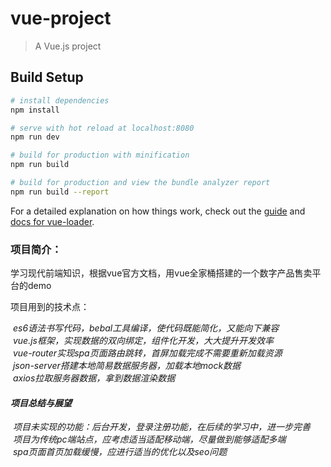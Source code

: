 # vue-project

> A Vue.js project

## Build Setup

``` bash
# install dependencies
npm install

# serve with hot reload at localhost:8080
npm run dev

# build for production with minification
npm run build

# build for production and view the bundle analyzer report
npm run build --report
```

For a detailed explanation on how things work, check out the [guide](http://vuejs-templates.github.io/webpack/) and [docs for vue-loader](http://vuejs.github.io/vue-loader).


<h3>项目简介：<br></h3>
<p>学习现代前端知识，根据vue官方文档，用vue全家桶搭建的一个数字产品售卖平台的demo<br><p>
<p>项目用到的技术点：<br></p>
<i>&nbsp;es6语法书写代码，bebal工具编译，使代码既能简化，又能向下兼容<br><i>
<i>&nbsp;vue.js框架，实现数据的双向绑定，组件化开发，大大提升开发效率<br></i>
<i>&nbsp;vue-router实现spa页面路由跳转，首屏加载完成不需要重新加载资源<br></i>
<i>&nbsp;json-server搭建本地简易数据服务器，加载本地mock数据<br></i>
<i>&nbsp;axios拉取服务器数据，拿到数据渲染数据</i>
  
<h4>项目总结与展望</h4>
<i>&nbsp;项目未实现的功能：后台开发，登录注册功能，在后续的学习中，进一步完善<br></i>
<i>&nbsp;项目为传统pc端站点，应考虑适当适配移动端，尽量做到能够适配多端<br></i>
<i>&nbsp;spa页面首页加载缓慢，应进行适当的优化以及seo问题</i>
